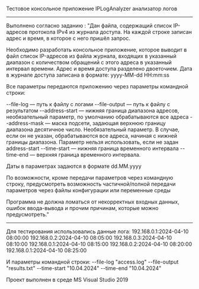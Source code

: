 Тестовое консольное приложение IPLogAnalyzer анализатор логов
********************************************************************

Выполнено согласно заданию : "Дан файла, содержащий список IP-адресов протокола IPv4 из журнала доступа. На каждой строке записан адрес и время, в которое с него пришёл запрос.

Необходимо разработать консольное приложение, которое выводит в файл список IP-адресов из файла журнала, входящих в указанный диапазон с количеством обращений с этого адреса в указанный интервал времени. Адрес и время доступа разделено двоеточием. Дата в журнале доступа записана в формате: yyyy-MM-dd HH:mm:ss

Все параметры передаются приложению через параметры командной строки:

--file-log — путь к файлу с логами --file-output — путь к файлу с результатом --address-start — нижняя граница диапазона адресов, необязательный параметр, по умолчанию обрабатываются все адреса --address-mask — маска подсети, задающая верхнюю границу диапазона десятичное число. Необязательный параметр. В случае, если он не указан, обрабатываются все адреса, начиная с нижней границы диапазона. Параметр нельзя использовать, если не задан address-start --time-start — нижняя граница временного интервала --time-end — верхняя граница временного интервала.

Даты в параметрах задаются в формате dd.MM.yyyy

По возможности, кроме передачи параметров через командную строку, предусмотреть возможность частичной/полной передачи параметров через файлы конфигурации или переменные среды

Программа не должна ломаться от некорректных входных данных, ошибок ввода-вывода и прочим причинам, которые можно предусмотреть."
*********************************************************************
Для тестирования использовались данные лога:
192.168.0.1:2024-04-10 08:00:00
192.168.0.2:2024-04-10 08:05:00
192.168.0.3:2024-04-10 08:10:00
192.168.0.1:2024-04-10 08:15:00
192.168.0.2:2024-04-10 08:20:00
192.168.0.1:2024-04-10 08:25:00

И параметры командной строки: 
--file-log "access.log" --file-output "results.txt" --time-start "10.04.2024" --time-end "10.04.2024"

Проект выполнен в среде MS Visual Studio 2019
